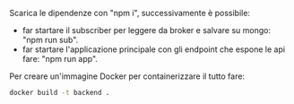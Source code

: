 Scarica le dipendenze con "npm i", successivamente è possibile:
- far startare il subscriber per leggere da broker e salvare su mongo: "npm run sub".
- far startare l'applicazione principale con gli endpoint che espone le api fare: "npm run app".

Per creare un'immagine Docker per containerizzare il tutto fare:
```sh
docker build -t backend .
```